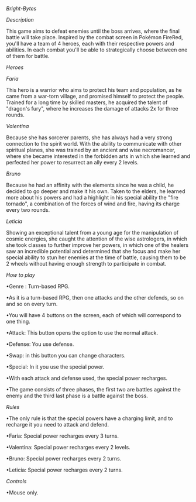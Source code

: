 *Bright-Bytes* 

*Description* 

This game aims to defeat enemies until the boss arrives, where the final battle will take place. Inspired by the combat screen in Pokémon FireRed, you'll have a team of 4 heroes, each with their respective powers and abilities. In each combat you'll be able to strategically choose between one of them for battle.

*Heroes* 

*Faria* 

This hero is a warrior who aims to protect his team and population, as he came from a war-torn village, and promised himself to protect the people. Trained for a long time by skilled masters, he acquired the talent of "dragon's fury", where he increases the damage of attacks 2x for three rounds. 

*Valentina* 

Because she has sorcerer parents, she has always had a very strong connection to the spirit world. With the ability to communicate with other spiritual planes, she was trained by an ancient and wise necromancer, where she became interested in the forbidden arts in which she learned and perfected her power to resurrect an ally every 2 levels.

*Bruno* 

Because he had an affinity with the elements since he was a child, he decided to go deeper and make it his own. Taken to the elders, he learned more about his powers and had a highlight in his special ability the "fire tornado", a combination of the forces of wind and fire, having its charge every two rounds. 

*Leticia* 

Showing an exceptional talent from a young age for the manipulation of cosmic energies, she caught the attention of the wise astrologers, in which she took classes to further improve her powers, in which one of the healers saw an incredible potential and determined that she focus and make her special ability to stun her enemies at the time of battle, causing them to be 2 wheels without having enough strength to participate in combat.

*How to play*

•Genre : Turn-based RPG. 

•As it is a turn-based RPG, then one attacks and the other defends, so on and so on every turn. 

•You will have 4 buttons on the screen, each of which will correspond to one thing. 

•Attack: This button opens the option to use the normal attack. 

•Defense: You use defense. 

•Swap: in this button you can change characters. 

•Special: In it you use the special power. 

•With each attack and defense used, the special power recharges. 

•The game consists of three phases, the first two are battles against the enemy and the third last phase is a battle against the boss. 

*Rules* 

•The only rule is that the special powers have a charging limit, and to recharge it you need to attack and defend.

•Faria: Special power recharges every 3 turns. 

•Valentina: Special power recharges every 2 levels. 

•Bruno: Special power recharges every 2 turns. 

•Leticia: Special power recharges every 2 turns. 

*Controls* 

•Mouse only.
